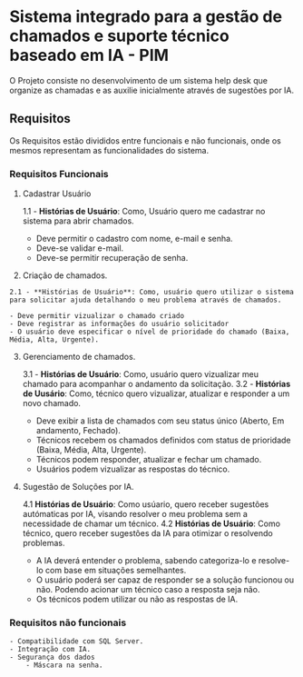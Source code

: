 # Sistema integrado para a gestão de chamados e suporte técnico baseado em IA - PIM 
O Projeto consiste no desenvolvimento de um sistema help desk que organize as chamadas e as auxilie inicialmente através de sugestões por IA.

## Requisitos
Os Requisitos estão divididos entre funcionais e não funcionais, onde os mesmos representam as funcionalidades do sistema.
### Requisitos Funcionais
1. Cadastrar Usuário

    1.1 - **Histórias de Usuário**: Como, Usuário quero me cadastrar no sistema para abrir chamados.

    - Deve permitir o cadastro com nome, e-mail e senha.
    - Deve-se validar e-mail.
    * Deve-se permitir recuperação de senha.

100. Criação de chamados.

    2.1 - **Histórias de Usuário**: Como, usuário quero utilizar o sistema para solicitar ajuda detalhando o meu problema através de chamados.

    - Deve permitir vizualizar o chamado criado
    - Deve registrar as informações do usuário solicitador
    - O usuário deve especificar o nível de prioridade do chamado (Baixa, Média, Alta, Urgente).

3. Gerenciamento de chamados.

    3.1 - **Histórias de Usuário**: Como, usuário quero vizualizar meu chamado para acompanhar o andamento da solicitação.
    3.2 - **Histórias de Uusário**: Como, técnico quero vizualizar, atualizar e responder a um novo chamado.

    - Deve exibir a lista de chamados com seu status único (Aberto, Em andamento, Fechado).
    - Técnicos recebem os chamados definidos com status de prioridade (Baixa, Média, Alta, Urgente).
    - Técnicos podem responder, atualizar e fechar um chamado.
    - Usuários podem vizualizar as respostas do técnico.

4. Sugestão de Soluções por IA.

    4.1 **Histórias de Usuário**: Como usúario, quero receber sugestões autómaticas por IA, visando resolver o meu problema sem a necessidade de chamar um técnico.
    4.2 **Histórias de Usuário**: Como técnico, quero receber sugestões da IA para otimizar o resolvendo problemas.

    - A IA deverá entender o problema, sabendo categoriza-lo e resolve-lo com base em situações semelhantes.
    - O usuário poderá ser capaz de responder se a solução funcionou ou não. Podendo acionar um técnico caso a resposta seja não.
    - Os técnicos podem utilizar ou não as respostas de IA. 

### Requisitos não funcionais
    - Compatibilidade com SQL Server.
    - Integração com IA.
    - Segurança dos dados
        - Máscara na senha.
    
